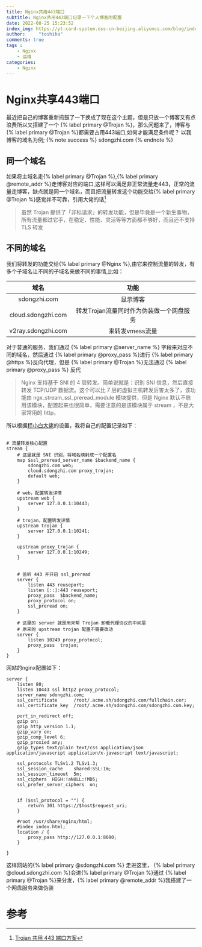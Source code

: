 ```yaml
---
title: Nginx共用443端口
subtitle: Nginx共用443端口记录一下个人博客的配置
date: 2022-08-25 15:23:52
index_img: https://yt-card-system.oss-cn-beijing.aliyuncs.com/blog/index-img/nginx.png
author:     "toshiba"
comments: true
tags :
    - Nginx
    - 运维
categories:
    - Nginx
---
```


# Nginx共享443端口
最近把自己的博客重新捣鼓了一下换成了现在这个主题，但是只放一个博客又有点浪费所以又搭建了一个 {% label primary @Trojan %}，那么问题来了，博客与{% label primary @Trojan %}都需要占用443端口,如何才能满足条件呢？
以我博客的域名为例;
{% note success %}
sdongzhi.com
{% endnote %}

## 同一个域名
如果将主域名走{% label primary @Trojan %},{% label primary @remote_addr %}走博客对应的端口,这样可以满足非正常流量走443，正常的流量走博客，缺点就是同一个域名，而且把流量转发这个功能交给{% label primary @Trojan %}感觉并不可靠，引用大佬的话[^1]
>虽然 Trojan 提供了「非标请求」的转发功能，但是毕竟是一个新生事物，所有流量都过它手，在稳定、性能、灵活等等方面都不够好，而且还不支持 TLS 转发

## 不同的域名
我们将转发的功能交给{% label primary @Nginx %},由它来控制流量的转发，有多个子域名让不同的子域名来做不同的事情,比如：

| 域名           | 功能   |
| :--------:    | :-----:  |
| sdongzhi.com  | 显示博客 |
| cloud.sdongzhi.com  |  转发Trojan流量同时作为伪装做一个网盘服务   |
| v2ray.sdongzhi.com |  来转发vmess流量   |


对于普通的服务，我们通过 {% label primary @server_name %} 字段来对应不同的域名，然后通过 {% label primary @proxy_pass %}进行 {% label primary @https %}反向代理，但是 {% label primary @Trojan %}无法通过 {% label primary @proxy_pass %} 反代
>Nginx 支持基于 SNI 的 4 层转发。简单说就是：识别 SNI 信息，然后直接转发 TCP/UDP 数据流。这个可以比 7 层的虚拟主机转发厉害太多了，该功能由 ngx_stream_ssl_preread_module 模块提供，但是 Nginx 默认不启用该模块，配置起来也很简单，需要注意的是该模块属于 stream ，不是大家常用的 http。

所以根据[程小白大佬](https://www.chengxiaobai.com/trouble-maker/trojan-shared-443-port-scheme)的设置，我将自己的配置记录如下：

```nginx

# 流量转发核心配置
stream {
    # 这里就是 SNI 识别，将域名映射成一个配置名
    map $ssl_preread_server_name $backend_name {
        sdongzhi.com web;
        cloud.sdongzhi.com proxy_trojan;
        default web;
    }

    # web，配置转发详情
    upstream web {
        server 127.0.0.1:10443;
    }

    # trojan，配置转发详情
    upstream trojan {
        server 127.0.0.1:10241;
    }

    upstream proxy_trojan {
        server 127.0.0.1:10249;
    }


    # 监听 443 并开启 ssl_preread
    server {
        listen 443 reuseport;
        listen [::]:443 reuseport;
        proxy_pass  $backend_name;
        proxy_protocol on;
        ssl_preread on;
    }

    # 这里的 server 就是用来帮 Trojan 卸载代理协议的中间层
  	# 原来的 upstream trojan 配置不需要改动
    server {
        listen 10249 proxy_protocol;
        proxy_pass  trojan;
    }
}

```

网站的nginx配置如下：

```nginx
server {
    listen 80;
    listen 10443 ssl http2 proxy_protocol;
    server_name sdongzhi.com;
    ssl_certificate      /root/.acme.sh/sdongzhi.com/fullchain.cer;
    ssl_certificate_key  /root/.acme.sh/sdongzhi.com/sdongzhi.com.key;

    port_in_redirect off;
    gzip on;
    gzip_http_version 1.1;
    gzip_vary on;
    gzip_comp_level 6;
    gzip_proxied any;
    gzip_types text/plain text/css application/json application/javascript application/x-javascript text/javascript;

    ssl_protocols TLSv1.2 TLSv1.3;
    ssl_session_cache    shared:SSL:1m;
    ssl_session_timeout  5m;
    ssl_ciphers  HIGH:!aNULL:!MD5;
    ssl_prefer_server_ciphers  on;


    if ($ssl_protocol = "") {
        return 301 https://$host$request_uri;
    }

    #root /usr/share/nginx/html;
    #index index.html;
    location / {
        proxy_pass http://127.0.0.1:8080;
    }

}
```
这样网站的{% label primary @sdongzhi.com %} 走进这里， {% label primary @cloud.sdongzhi.com %}会进{% label primary @Trojan %}通过 {% label primary @Trojan %}来分发，{% label primary @remote_addr %}我搭建了一个网盘服务来做伪装



# 参考

[^1]: [Trojan 共用 443 端口方案](https://www.chengxiaobai.com/trouble-maker/trojan-shared-443-port-scheme)
[^2]: [VPS 初体验（四）trojan 和 Nginx 共用 443 端口](https://kiku.vip/2021/10/17/trojan%20%E5%92%8C%20Nginx%20%E5%85%B1%E7%94%A8%20443%20%E7%AB%AF%E5%8F%A3/)
[^3]: [Xray通过SNI回落功能实现伪装与按域名分流](https://qoant.com/2021/04/xray-fallbacks-sni/)
